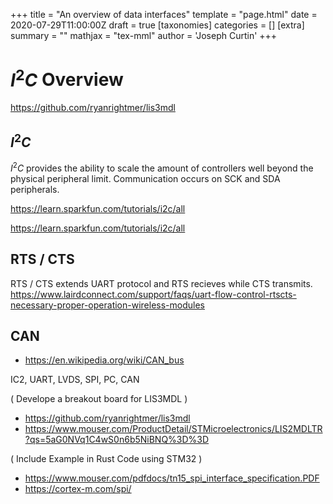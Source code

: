 +++
title = "An overview of data interfaces"
template = "page.html"
date = 2020-07-29T11:00:00Z
draft = true
[taxonomies]
categories = []
[extra]
summary = ""
mathjax = "tex-mml"
author = 'Joseph Curtin'
+++

# $I^2C$ Overview

https://github.com/ryanrightmer/lis3mdl

## $I^2C$

$I^2C$ provides the ability to scale the amount of controllers well beyond the physical peripheral limit. Communication occurs on SCK and SDA peripherals.

https://learn.sparkfun.com/tutorials/i2c/all

https://learn.sparkfun.com/tutorials/i2c/all


## RTS / CTS

RTS / CTS extends UART protocol and RTS recieves while CTS transmits.
https://www.lairdconnect.com/support/faqs/uart-flow-control-rtscts-necessary-proper-operation-wireless-modules

## CAN

* https://en.wikipedia.org/wiki/CAN_bus

IC2, UART, LVDS, SPI, PC, CAN


( Develope a breakout board for LIS3MDL )
* https://github.com/ryanrightmer/lis3mdl
* https://www.mouser.com/ProductDetail/STMicroelectronics/LIS2MDLTR?qs=5aG0NVq1C4wS0n6b5NiBNQ%3D%3D

( Include Example in Rust Code using STM32 )

* https://www.mouser.com/pdfdocs/tn15_spi_interface_specification.PDF
* https://cortex-m.com/spi/